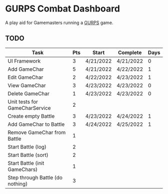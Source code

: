# GURPS Combat Dashboard

A play aid for Gamemasters running a [GURPS](http://www.sjgames.com/gurps/) game.

## TODO

| Task                             | Pts | Start     | Complete  | Days |
|----------------------------------|-----|-----------|-----------|------|
| UI Framework                     | 3   | 4/21/2022 | 4/21/2022 | 0    |
| Add GameChar                     | 5   | 4/21/2022 | 4/22/2022 | 1    |
| Edit GameChar                    | 2   | 4/22/2022 | 4/23/2022 | 1    |
| View GameChar                    | 3   | 4/23/2022 | 4/23/2022 | 0    |
| Delete GameChar                  | 1   | 4/23/2022 | 4/23/2022 | 0    |
| Unit tests for GameCharService   | 2   |           |           |      |
| Create empty Battle              | 3   | 4/23/2022 | 4/24/2022 | 1    |
| Add GameChar to Battle           | 3   | 4/24/2022 | 4/25/2022 | 1    |
| Remove GameChar from Battle      | 1   |           |           |      |
| Start Battle (log)               | 2   |           |           |      |
| Start Battle (sort)              | 2   |           |           |      |
| Start Battle (init GameChars)    | 1   |           |           |      |
| Step through Battle (do nothing) | 3   |           |           |      |
